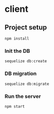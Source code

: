 # client

## Project setup
```
npm install
```

### Init the DB
```
sequelize db:create
```

### DB migration
```
sequelize db:migrate
```

### Run the server
```
npm start
```
